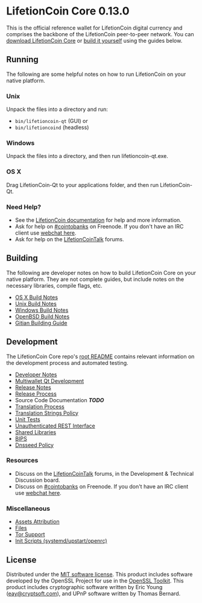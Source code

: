 LifetionCoin Core 0.13.0
=====================

This is the official reference wallet for LifetionCoin digital currency and comprises the backbone of the LifetionCoin peer-to-peer network. You can [download LifetionCoin Core](https://www.cointobanks.com/downloads/) or [build it yourself](#building) using the guides below.

Running
---------------------
The following are some helpful notes on how to run LifetionCoin on your native platform.

### Unix

Unpack the files into a directory and run:

- `bin/lifetioncoin-qt` (GUI) or
- `bin/lifetioncoind` (headless)

### Windows

Unpack the files into a directory, and then run lifetioncoin-qt.exe.

### OS X

Drag LifetionCoin-Qt to your applications folder, and then run LifetionCoin-Qt.

### Need Help?

* See the [LifetionCoin documentation](https://cointobanks.atlassian.net/wiki/display/DOC)
for help and more information.
* Ask for help on [#cointobanks](http://webchat.freenode.net?channels=cointobanks) on Freenode. If you don't have an IRC client use [webchat here](http://webchat.freenode.net?channels=cointobanks).
* Ask for help on the [LifetionCoinTalk](https://lifetioncointalk.org/) forums.

Building
---------------------
The following are developer notes on how to build LifetionCoin Core on your native platform. They are not complete guides, but include notes on the necessary libraries, compile flags, etc.

- [OS X Build Notes](build-osx.md)
- [Unix Build Notes](build-unix.md)
- [Windows Build Notes](build-windows.md)
- [OpenBSD Build Notes](build-openbsd.md)
- [Gitian Building Guide](gitian-building.md)

Development
---------------------
The LifetionCoin Core repo's [root README](/README.md) contains relevant information on the development process and automated testing.

- [Developer Notes](developer-notes.md)
- [Multiwallet Qt Development](multiwallet-qt.md)
- [Release Notes](release-notes.md)
- [Release Process](release-process.md)
- Source Code Documentation ***TODO***
- [Translation Process](translation_process.md)
- [Translation Strings Policy](translation_strings_policy.md)
- [Unit Tests](unit-tests.md)
- [Unauthenticated REST Interface](REST-interface.md)
- [Shared Libraries](shared-libraries.md)
- [BIPS](bips.md)
- [Dnsseed Policy](dnsseed-policy.md)

### Resources
* Discuss on the [LifetionCoinTalk](https://lifetioncointalk.org/) forums, in the Development & Technical Discussion board.
* Discuss on [#cointobanks](http://webchat.freenode.net/?channels=cointobanks) on Freenode. If you don't have an IRC client use [webchat here](http://webchat.freenode.net/?channels=cointobanks).

### Miscellaneous
- [Assets Attribution](assets-attribution.md)
- [Files](files.md)
- [Tor Support](tor.md)
- [Init Scripts (systemd/upstart/openrc)](init.md)

License
---------------------
Distributed under the [MIT software license](http://www.opensource.org/licenses/mit-license.php).
This product includes software developed by the OpenSSL Project for use in the [OpenSSL Toolkit](https://www.openssl.org/). This product includes
cryptographic software written by Eric Young ([eay@cryptsoft.com](mailto:eay@cryptsoft.com)), and UPnP software written by Thomas Bernard.

